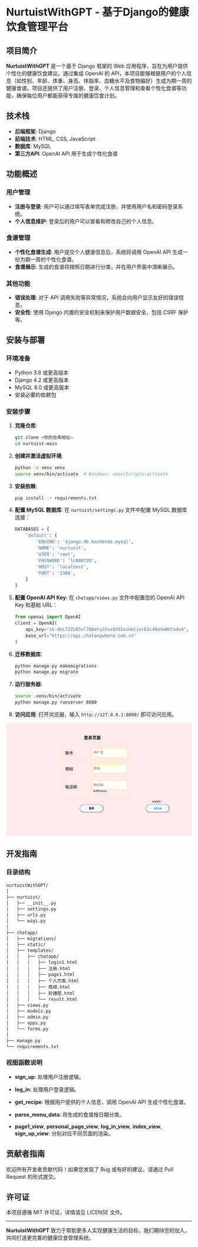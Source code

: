 # NurtuistWithGPT - 基于Django的健康饮食管理平台

## 项目简介

**NurtuistWithGPT** 是一个基于 Django 框架的 Web 应用程序，旨在为用户提供个性化的健康饮食建议。通过集成 OpenAI 的 API，本项目能够根据用户的个人信息（如性别、年龄、体重、身高、体脂率、血糖水平及食物偏好）生成为期一周的健康食谱。项目还提供了用户注册、登录、个人信息管理和查看个性化食谱等功能，确保每位用户都能获得专属的健康饮食计划。

## 技术栈

- **后端框架**: Django
- **前端技术**: HTML, CSS, JavaScript
- **数据库**: MySQL
- **第三方API**: OpenAI API 用于生成个性化食谱

## 功能概述

### 用户管理

- **注册与登录**: 用户可以通过填写表单完成注册，并使用用户名和密码登录系统。
- **个人信息维护**: 登录后的用户可以查看和修改自己的个人信息。

### 食谱管理

- **个性化食谱生成**: 用户提交个人健康信息后，系统将调用 OpenAI API 生成一份为期一周的个性化食谱。
- **食谱展示**: 生成的食谱将按照日期进行分类，并在用户界面中清晰展示。

### 其他功能

- **错误处理**: 对于 API 调用失败等异常情况，系统会向用户显示友好的错误信息。
- **安全性**: 使用 Django 内置的安全机制来保护用户数据安全，包括 CSRF 保护等。

## 安装与部署

### 环境准备

- Python 3.8 或更高版本
- Django 4.2 或更高版本
- MySQL 8.0 或更高版本
- 安装必要的依赖包

### 安装步骤

1. **克隆仓库**:

   ```bash
   git clone <你的仓库地址>
   cd nurtuist-main
   ```

2. **创建并激活虚拟环境**:

   ```bash
   python -m venv venv
   source venv/bin/activate  # Windows: venv\Scripts\activate
   ```

3. **安装依赖**:

   ```bash
   pip install -r requirements.txt
   ```

4. **配置 MySQL 数据库**:
   在 `nurtuist/settings.py` 文件中配置 MySQL 数据库连接：

   ```python
   DATABASES = {
       'default': {
           'ENGINE': 'django.db.backends.mysql',
           'NAME': 'nurtuist',
           'USER': 'root',
           'PASSWORD': 'lc040728',
           'HOST': 'localhost',
           'PORT': '3306',
       }
   }
   ```

5. **配置 OpenAI API Key**:
   在 `chatapp/views.py` 文件中配置您的 OpenAI API Key 和基础 URL：

   ```python
   from openai import OpenAI
   client = OpenAI(
       api_key="sk-deLT2Zv03vl7BDeFy2Vxx8VOIezHoCiorEXc40oVwWUtadu4",
       base_url="https://api.chatanywhere.com.cn"
   )
   ```

6. **迁移数据库**:

   ```bash
   python manage.py makemigrations
   python manage.py migrate
   ```

7. **运行服务器**:

   ```bash
   source .venv/bin/activate
   python manage.py runserver 8080
   ```

8. **访问应用**:
   打开浏览器，输入 `http://127.0.0.1:8000/` 即可访问应用。

![login](/templates/img/img.png)


## 开发指南

### 目录结构

```
nurtuistWithGPT/
│
├── nurtuist/
│   ├── __init__.py
│   ├── settings.py
│   ├── urls.py
│   └── wsgi.py
│
├── chatapp/
│   ├── migrations/
│   ├── static/
│   ├── templates/
│   │   ├── chatapp/
│   │   │   ├── login1.html
│   │   │   ├── 注册.html
│   │   │   ├── page1.html
│   │   │   ├── 个⼈⻚⾯.html
│   │   │   ├── 商城.html
│   │   │   ├── 轮播图.html
│   │   │   └── result.html
│   ├── views.py
│   ├── models.py
│   ├── admin.py
│   ├── apps.py
│   └── forms.py
│
├── manage.py
└── requirements.txt
```

### 视图函数说明

- **sign_up**: 处理用户注册逻辑。

- **log_in**: 处理用户登录逻辑。

- **get_recipe**: 根据用户提供的个人信息，调用 OpenAI API 生成个性化食谱。

- **parse_menu_data**: 将生成的食谱按日期分类。

- **page1_view**, **personal_page_view**, **log_in_view**, **index_view**, **sign_up_view**: 分别对应不同页面的渲染。

  

## 贡献者指南

欢迎所有开发者贡献代码！如果您发现了 Bug 或有好的建议，请通过 Pull Request 的形式提交。

## 许可证

本项目遵循 MIT 许可证，详情请见 LICENSE 文件。

---

**NurtuistWithGPT** 致力于帮助更多人实现健康生活的目标，我们期待您的加入，共同打造更完善的健康饮食管理系统。